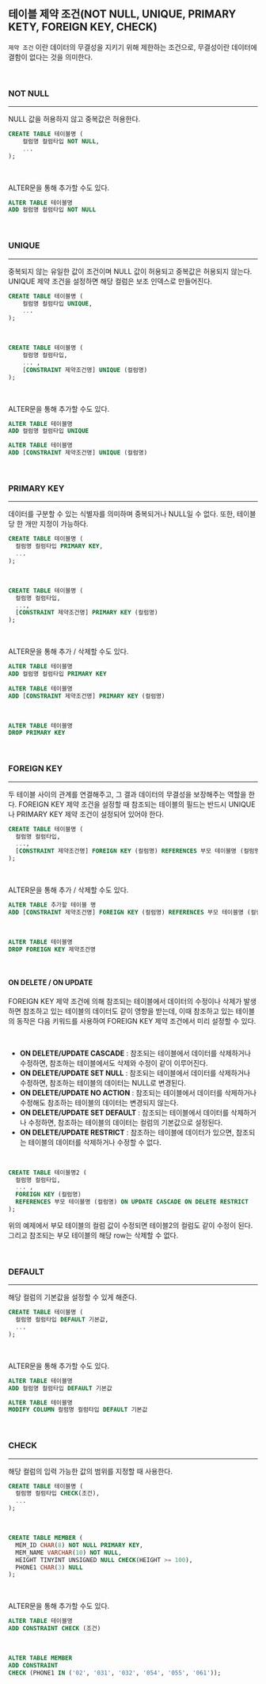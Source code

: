 ## 테이블 제약 조건(NOT NULL, UNIQUE, PRIMARY KETY, FOREIGN KEY, CHECK)

`제약 조건` 이란 데이터의 무결성을 지키기 위해 제한하는 조건으로, 무결성이란 데이터에 결함이 없다는 것을 의미한다.

<br>

### NOT NULL
---

NULL 값을 허용하지 않고 중복값은 허용한다.

```sql
CREATE TABLE 테이블명 (
    컬럼명 컬럼타입 NOT NULL,
    ...
);
```

<br>

ALTER문을 통해 추가할 수도 있다.

```sql
ALTER TABLE 테이블명
ADD 컬럼명 컬럼타입 NOT NULL 
```

<br>

### UNIQUE
---

중복되지 않는 유일한 값이 조건이며 NULL 값이 허용되고 중복값은 허용되지 않는다.
UNIQUE 제약 조건을 설정하면 해당 컬럼은 보조 인덱스로 만들어진다.

```sql
CREATE TABLE 테이블명 (
    컬럼명 컬럼타입 UNIQUE,
    ...
);
```

<br>

```sql
CREATE TABLE 테이블명 (
    컬럼명 컬럼타입,
    ... ,
    [CONSTRAINT 제약조건명] UNIQUE (컬럼명)
);
```

<br>

ALTER문을 통해 추가할 수도 있다.

```sql
ALTER TABLE 테이블명
ADD 컬럼명 컬럼타입 UNIQUE 

ALTER TABLE 테이블명
ADD [CONSTRAINT 제약조건명] UNIQUE (컬럼명)
```

<br>

### PRIMARY KEY
---

데이터를 구분할 수 있는 식별자를 의미하며 중복되거나 NULL일 수 없다. 또한, 테이블 당 한 개만 지정이 가능하다.

```sql
CREATE TABLE 테이블명 (
  컬럼명 컬럼타입 PRIMARY KEY,
  ...
);
```

<br>

```sql
CREATE TABLE 테이블명 (
  컬럼명 컬럼타입,
  ...,
  [CONSTRAINT 제약조건명] PRIMARY KEY (컬럼명)
);
```

<br>

ALTER문을 통해 추가 / 삭제할 수도 있다.

```sql
ALTER TABLE 테이블명
ADD 컬럼명 컬럼타입 PRIMARY KEY
​
ALTER TABLE 테이블명
ADD [CONSTRAINT 제약조건명] PRIMARY KEY (컬럼명)
```

<br>

```sql
ALTER TABLE 테이블명
DROP PRIMARY KEY
```

<br>

### FOREIGN KEY
---

두 테이블 사이의 관계를 연결해주고, 그 결과 데이터의 무결성을 보장해주는 역할을 한다.
FOREIGN KEY 제약 조건을 설정할 때 참조되는 테이블의 필드는 반드시 UNIQUE나 PRIMARY KEY 제약 조건이 설정되어 있어야 한다.

```sql
CREATE TABLE 테이블명 (
  컬럼명 컬럼타입,
  ...,
  [CONSTRAINT 제약조건명] FOREIGN KEY (컬럼명) REFERENCES 부모 테이블명 (컬럼명)
);
```

<br>

ALTER문을 통해 추가 / 삭제할 수도 있다.

```sql
ALTER TABLE 추가할 테이블 명
ADD [CONSTRAINT 제약조건명] FOREIGN KEY (컬럼명) REFERENCES 부모 테이블명 (컬럼명) [ON DELETE CASCADE/ ON UPDATE CASCADE];
```

<br>

```sql
ALTER TABLE 테이블명
DROP FOREIGN KEY 제약조건명
```

<br>

#### ON DELETE / ON UPDATE

FOREIGN KEY 제약 조건에 의해 참조되는 테이블에서 데이터의 수정이나 삭제가 발생하면 참조하고 있는 테이블의 데이터도 같이 영향을 받는데, 이때 참조하고 있는 테이블의 동작은 다음 키워드를 사용하여 FOREIGN KEY 제약 조건에서 미리 설정할 수 있다.

<br>

- <strong>ON DELETE/UPDATE CASCADE</strong> : 참조되는 테이블에서 데이터를 삭제하거나 수정하면, 참조하는 테이블에서도 삭제와 수정이 같이 이루어진다.
- <strong>ON DELETE/UPDATE SET NULL</strong> : 참조되는 테이블에서 데이터를 삭제하거나 수정하면, 참조하는 테이블의 데이터는 NULL로 변경된다.
- <strong>ON DELETE/UPDATE NO ACTION</strong> : 참조되는 테이블에서 데이터를 삭제하거나 수정해도 참조하는 테이블의 데이터는 변경되지 않는다.
- <strong>ON DELETE/UPDATE SET DEFAULT</strong> : 참조되는 테이블에서 데이터를 삭제하거나 수정하면, 참조하는 테이블의 데이터는 컬럼의 기본값으로 설정된다.
- <strong>ON DELETE/UPDATE RESTRICT</strong> : 참조하는 테이블에 데이터가 있으면, 참조되는 테이블의 데이터를 삭제하거나 수정할 수 없다.

<br>

```sql
CREATE TABLE 테이블명2 (
  컬럼명 컬럼타입,
  ... ,
  FOREIGN KEY (컬럼명)
  REFERENCES 부모 테이블명 (컬럼명) ON UPDATE CASCADE ON DELETE RESTRICT
);
```

위의 예제에서 부모 테이블의 컬럼 값이 수정되면 테이블2의 컬럼도 같이 수정이 된다. 그리고 참조되는 부모 테이블의 해당 row는 삭제할 수 없다.

<br>

### DEFAULT
---

해당 컬럼의 기본값을 설정할 수 있게 해준다.

```sql
CREATE TABLE 테이블명 (
  컬럼명 컬럼타입 DEFAULT 기본값,
  ...
);
```

<br>

ALTER문을 통해 추가할 수도 있다.

```sql
ALTER TABLE 테이블명
ADD 컬럼명 컬럼타입 DEFAULT 기본값 

ALTER TABLE 테이블명
MODIFY COLUMN 컬럼명 컬럼타입 DEFAULT 기본값
```

<br>

### CHECK
---

해당 컬럼의 입력 가능한 값의 범위를 지정할 때 사용한다.

```sql
CREATE TABLE 테이블명 (
  컬럼명 컬럼타입 CHECK(조건), 
  ...
);
```

<br>

```sql
CREATE TABLE MEMBER (
  MEM_ID CHAR(8) NOT NULL PRIMARY KEY,
  MEM_NAME VARCHAR(10) NOT NULL,
  HEIGHT TINYINT UNSIGNED NULL CHECK(HEIGHT >= 100),
  PHONE1 CHAR(3) NULL
);
```

<br>

ALTER문을 통해 추가할 수도 있다.

```sql
ALTER TABLE 테이블명 
ADD CONSTRAINT CHECK (조건)
```

<br>

```sql
ALTER TABLE MEMBER
ADD CONSTRAINT
CHECK (PHONE1 IN ('02', '031', '032', '054', '055', '061'));
```
